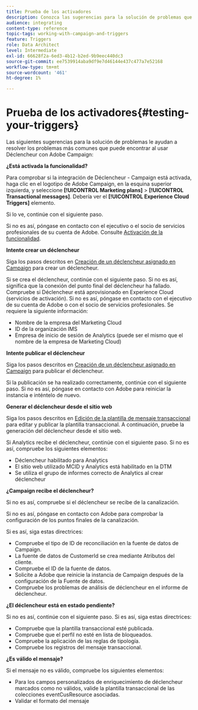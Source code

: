 ```yaml
---
title: Prueba de los activadores
description: Conozca las sugerencias para la solución de problemas que le ayudarán a solucionar los problemas más comunes que puede encontrar al usar Déclencheur con Adobe Campaign.
audience: integrating
content-type: reference
topic-tags: working-with-campaign-and-triggers
feature: Triggers
role: Data Architect
level: Intermediate
exl-id: 66628f2a-6ed3-4b12-b2ed-9b9eec440dc3
source-git-commit: ee7539914aba9df9e7d46144e437c477a7e52168
workflow-type: tm+mt
source-wordcount: '461'
ht-degree: 1%

---
```


# Prueba de los activadores{#testing-your-triggers}

Las siguientes sugerencias para la solución de problemas le ayudan a resolver los problemas más comunes que puede encontrar al usar Déclencheur con Adobe Campaign:

**¿Está activada la funcionalidad?**

Para comprobar si la integración de Déclencheur - Campaign está activada, haga clic en el logotipo de Adobe Campaign, en la esquina superior izquierda, y seleccione **[!UICONTROL Marketing plans]** > **[!UICONTROL Transactional messages]**. Debería ver el **[!UICONTROL Experience Cloud Triggers]** elemento.

Si lo ve, continúe con el siguiente paso.

Si no es así, póngase en contacto con el ejecutivo o el socio de servicios profesionales de su cuenta de Adobe. Consulte [Activación de la funcionalidad](../../integrating/using/configuring-triggers-in-experience-cloud.md#activating-the-functionality).

**Intente crear un déclencheur**

Siga los pasos descritos en [Creación de un déclencheur asignado en Campaign](../../integrating/using/using-triggers-in-campaign.md#creating-a-mapped-trigger-in-campaign) para crear un déclencheur.

Si se crea el déclencheur, continúe con el siguiente paso. Si no es así, significa que la conexión del punto final del déclencheur ha fallado. Compruebe si Déclencheur está aprovisionado en Experience Cloud (servicios de activación). Si no es así, póngase en contacto con el ejecutivo de su cuenta de Adobe o con el socio de servicios profesionales. Se requiere la siguiente información:

* Nombre de la empresa del Marketing Cloud
* ID de la organización IMS
* Empresa de inicio de sesión de Analytics (puede ser el mismo que el nombre de la empresa de Marketing Cloud)

**Intente publicar el déclencheur**

Siga los pasos descritos en [Creación de un déclencheur asignado en Campaign](../../integrating/using/using-triggers-in-campaign.md#creating-a-mapped-trigger-in-campaign) para publicar el déclencheur.

Si la publicación se ha realizado correctamente, continúe con el siguiente paso. Si no es así, póngase en contacto con Adobe para reiniciar la instancia e inténtelo de nuevo.

**Generar el déclencheur desde el sitio web**

Siga los pasos descritos en [Edición de la plantilla de mensaje transaccional](../../integrating/using/using-triggers-in-campaign.md#editing-the-transactional-message-template) para editar y publicar la plantilla transaccional. A continuación, pruebe la generación del déclencheur desde el sitio web.

Si Analytics recibe el déclencheur, continúe con el siguiente paso. Si no es así, compruebe los siguientes elementos:

* Déclencheur habilitado para Analytics
* El sitio web utilizado MCID y Analytics está habilitado en la DTM
* Se utiliza el grupo de informes correcto de Analytics al crear déclencheur

**¿Campaign recibe el déclencheur?**

Si no es así, compruebe si el déclencheur se recibe de la canalización.

Si no es así, póngase en contacto con Adobe para comprobar la configuración de los puntos finales de la canalización.

Si es así, siga estas directrices:

* Compruebe el tipo de ID de reconciliación en la fuente de datos de Campaign.
* La fuente de datos de CustomerId se crea mediante Atributos del cliente.
* Compruebe el ID de la fuente de datos.
* Solicite a Adobe que reinicie la instancia de Campaign después de la configuración de la Fuente de datos.
* Compruebe los problemas de análisis de déclencheur en el informe de déclencheur.

**¿El déclencheur está en estado pendiente?**

Si no es así, continúe con el siguiente paso. Si es así, siga estas directrices:

* Compruebe que la plantilla transaccional esté publicada.
* Compruebe que el perfil no esté en lista de bloqueados.
* Compruebe la aplicación de las reglas de tipología.
* Compruebe los registros del mensaje transaccional.

**¿Es válido el mensaje?**

Si el mensaje no es válido, compruebe los siguientes elementos:

* Para los campos personalizados de enriquecimiento de déclencheur marcados como no válidos, valide la plantilla transaccional de las colecciones eventCusResource asociadas.
* Validar el formato del mensaje

